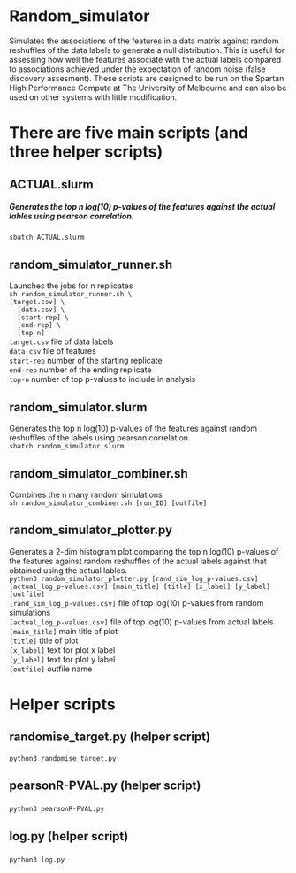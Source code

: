 # Random_simulator
Simulates the associations of the features in a data matrix against random reshuffles of the data labels to generate a null distribution. This is useful for assessing how well the features associate with the actual labels compared to associations achieved under the expectation of random noise (false discovery assesment). These scripts are designed to be run on the Spartan High Performance Compute at The University of Melbourne and can also be used on other systems with little modification. 

# There are five main scripts (and three helper scripts)

## ACTUAL.slurm
##### Generates the top n log(10) p-values of the features against the actual lables using pearson correlation.
``sbatch ACTUAL.slurm``

## random_simulator_runner.sh
Launches the jobs for n replicates  
``sh random_simulator_runner.sh \``  
  ``[target.csv] \``  
  ``  [data.csv] \``  
  ``  [start-rep] \``  
  ``  [end-rep] \``  
  ``  [top-n]``  
``target.csv`` file of data labels  
``data.csv`` file of features  
``start-rep`` number of the starting replicate  
``end-rep`` number of the ending replicate  
``top-n`` number of top p-values to include in analysis  


## random_simulator.slurm
Generates the top n log(10) p-values of the features against random reshuffles of the labels using pearson correlation.  
``sbatch random_simulator.slurm``

## random_simulator_combiner.sh
Combines the n many random simulations  
``sh random_simulator_combiner.sh [run_ID] [outfile]``  

## random_simulator_plotter.py
Generates a 2-dim histogram plot comparing the top n log(10) p-values of the features against random reshuffles of the actual labels against that obtained using the actual lables.  
``python3 random_simulator_plotter.py [rand_sim_log_p-values.csv] [actual_log_p-values.csv] [main_title] [title] [x_label] [y_label] [outfile]``  
``[rand_sim_log_p-values.csv]`` file of top log(10) p-values from random simulations  
``[actual_log_p-values.csv]`` file of top log(10) p-values from actual labels  
``[main_title]`` main title of plot  
``[title]`` title of plot  
``[x_label]`` text for plot x label  
``[y_label]`` text for plot y label  
``[outfile]`` outfile name  
  
# Helper scripts

## randomise_target.py (helper script)
####
``python3 randomise_target.py``

## pearsonR-PVAL.py (helper script)
### 
``python3 pearsonR-PVAL.py``

## log.py (helper script)
###
``python3 log.py``


